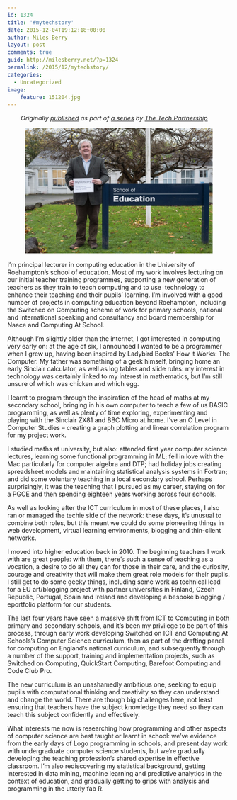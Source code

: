 ```yaml
---
id: 1324
title: '#mytechstory'
date: 2015-12-04T19:12:18+00:00
author: Miles Berry
layout: post 
comments: true
guid: http://milesberry.net/?p=1324
permalink: /2015/12/mytechstory/
categories:
  - Uncategorized
image:
    feature: 151204.jpg
---
```

<p style="padding-left: 30px;">
  <em>Originally <a href="https://www.thetechpartnership.com/inspire/my-tech-story/professional-stories/i-train-future-teachers-to-teach-computing-and-make-the-most-of-technology/">published</a> as part of <a href="https://www.thetechpartnership.com/inspire/my-tech-story/">a series</a> by <a href="https://www.thetechpartnership.com/">The Tech Partnership</a></em>
</p>

<figure><img src="/wp-content/uploads/2015/12/151116-091748-1024x682.jpg"></figure>



<p>
  I&#8217;m principal lecturer in computing education in the University of Roehampton&#8217;s school of education. Most of my work involves lecturing on our initial teacher training programmes, supporting a new generation of teachers as they train to teach computing and to use  technology to enhance their teaching and their pupils&#8217; learning. I&#8217;m involved with a good number of projects in computing education beyond Roehampton, including the Switched on Computing scheme of work for primary schools, national and international speaking and consultancy and board membership for Naace and Computing At School.
</p>

Although I&#8217;m slightly older than the internet, I got interested in computing very early on: at the age of six, I announced I wanted to be a programmer when I grew up, having been inspired by Ladybird Books&#8217; How it Works: The Computer. My father was something of a geek himself, bringing home an early Sinclair calculator, as well as log tables and slide rules: my interest in technology was certainly linked to my interest in mathematics, but I&#8217;m still unsure of which was chicken and which egg.

<p>
  I learnt to program through the inspiration of the head of maths at my secondary school, bringing in his own computer to teach a few of us BASIC programming, as well as plenty of time exploring, experimenting and playing with the Sinclair ZX81 and BBC Micro at home. I&#8217;ve an O Level in Computer Studies &#8211; creating a graph plotting and linear correlation program for my project work.
</p>

I studied maths at university, but also: attended first year computer science lectures, learning some functional programming in ML; fell in love with the Mac particularly for computer algebra and DTP; had holiday jobs creating spreadsheet models and maintaining statistical analysis systems in Fortran; and did some voluntary teaching in a local secondary school. Perhaps surprisingly, it was the teaching that I pursued as my career, staying on for a PGCE and then spending eighteen years working across four schools.

<p>
  As well as looking after the ICT curriculum in most of these places, I also ran or managed the techie side of the network: these days, it&#8217;s unusual to combine both roles, but this meant we could do some pioneering things in web development, virtual learning environments, blogging and thin-client networks.
</p>

I moved into higher education back in 2010. The beginning teachers I work with are great people: with them, there&#8217;s such a sense of teaching as a vocation, a desire to do all they can for those in their care, and the curiosity, courage and creativity that will make them great role models for their pupils. I still get to do some geeky things, including some work as technical lead for a EU art/blogging project with partner universities in Finland, Czech Republic, Portugal, Spain and Ireland and developing a bespoke blogging / eportfolio platform for our students.

The last four years have seen a massive shift from ICT to Computing in both primary and secondary schools, and it&#8217;s been my privilege to be part of this process, through early work developing Switched on ICT and Computing At Schools&#8217;s Computer Science curriculum, then as part of the drafting panel for computing on England&#8217;s national curriculum, and subsequently through a number of the support, training and implementation projects, such as Switched on Computing, QuickStart Computing, Barefoot Computing and Code Club Pro.

<p>
  The new curriculum is an unashamedly ambitious one, seeking to equip pupils with computational thinking and creativity so they can understand and change the world. There are though big challenges here, not least ensuring that teachers have the subject knowledge they need so they can teach this subject confidently and effectively.
</p>

What interests me now is researching how programming and other aspects of computer science are best taught or learnt in school: we&#8217;ve evidence from the early days of Logo programming in schools, and present day work with undergraduate computer science students, but we&#8217;re gradually developing the teaching profession&#8217;s shared expertise in effective classroom. I&#8217;m also rediscovering my statistical background, getting interested in data mining, machine learning and predictive analytics in the context of education, and gradually getting to grips with analysis and programming in the utterly fab R.
